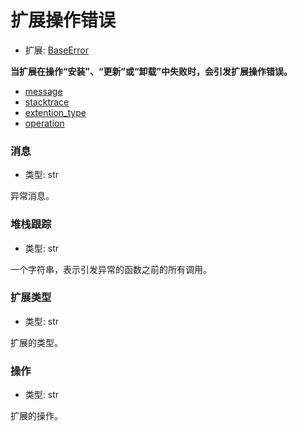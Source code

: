 # 扩展操作错误

- 扩展: [BaseError](./baseerror.md)

**当扩展在操作“安装”、“更新”或“卸载”中失败时，会引发扩展操作错误。**

- [message](#message)
- [stacktrace](#stacktrace)
- [extention_type](#extention_type)
- [operation](#operation)

### 消息
- 类型: str

异常消息。

### 堆栈跟踪
- 类型: str

一个字符串，表示引发异常的函数之前的所有调用。


### 扩展类型
- 类型: str

扩展的类型。

### 操作
- 类型: str

扩展的操作。
